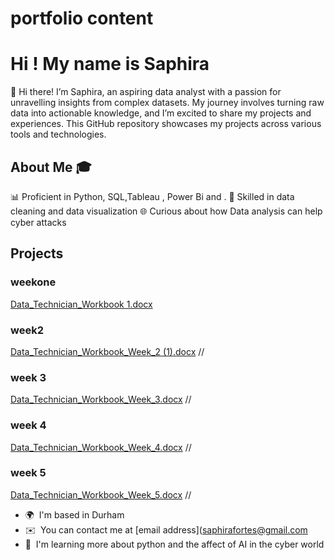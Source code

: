 # portfolio content

Hi ! My name is Saphira
===========================================================================================================================

👋 Hi there! I’m Saphira, an aspiring data analyst with a passion for unravelling insights from complex datasets. My journey involves turning raw data into actionable knowledge, and I’m excited to share my projects and experiences. This GitHub repository showcases my projects across various tools and technologies. 
## About Me 🎓 
📊 Proficient in Python, SQL,Tableau , Power Bi and . 
🧩 Skilled in data cleaning and data visualization 
🌐 Curious about how Data analysis can help cyber attacks 

## Projects
### weekone
[Data_Technician_Workbook 1.docx](https://github.com/user-attachments/files/18737030/Data_Technician_Workbook.1.docx)
### week2
[Data_Technician_Workbook_Week_2 (1).docx](https://github.com/user-attachments/files/18748110/Data_Technician_Workbook_Week_2.1.docx) //
### week 3
[Data_Technician_Workbook_Week_3.docx](https://github.com/user-attachments/files/18748119/Data_Technician_Workbook_Week_3.docx) // 
### week 4
[Data_Technician_Workbook_Week_4.docx](https://github.com/user-attachments/files/18748125/Data_Technician_Workbook_Week_4.docx) //
### week 5
[Data_Technician_Workbook_Week_5.docx](https://github.com/user-attachments/files/18748228/Data_Technician_Workbook_Week_5.docx) //

* 🌍  I'm based in Durham
* ✉️  You can contact me at [email address](saphirafortes@gmail.com
* 🧠  I'm learning more about python and the affect of AI in the cyber world
  






